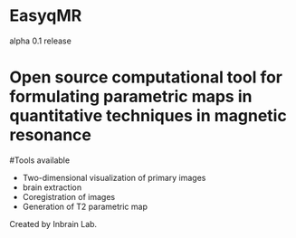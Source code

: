 # EasyqMR
alpha 0.1 release
#

# Open source computational tool for formulating parametric maps in quantitative techniques in magnetic resonance

#Tools available
- Two-dimensional visualization of primary images
- brain extraction
- Coregistration of images
- Generation of T2 parametric map

Created by Inbrain Lab.
